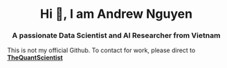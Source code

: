 <h1 align="center">Hi 👋, I am Andrew Nguyen</h1>
<h3 align="center">A passionate Data Scientist and AI Researcher from Vietnam</h3>

This is not my official Github. To contact for work, please direct to **[TheQuantScientist](https://github.com/TheQuantScientist)**


